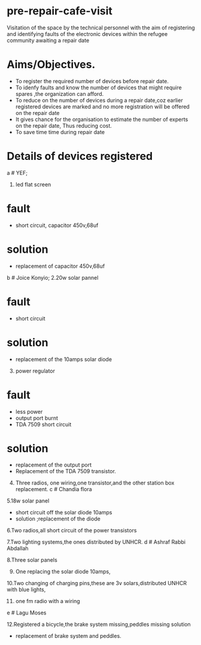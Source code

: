 # pre-repair-cafe-visit
Visitation of the space by the technical personnel with the aim of registering and identifying faults of the electronic devices within the refugee community awaiting a repair date
# Aims/Objectives.
- To register the required number of devices before repair date.
- To idenfy faults and know the number of devices that might require spares ,the organization can afford.
- To reduce on the number of devices during a repair date,coz earlier registered devices are marked and no more registration will be offered on the repair date
- It gives chance for the organisation to estimate the number of experts on the repair date,
  Thus reducing cost.
- To save time time during repair date

# Details of devices registered
a # YEF;

1. led flat screen

# fault
  - short circuit,
  capacitor 450v,68uf 

# solution
  - replacement of capacitor 450v,68uf

b # Joice Konyio;
2.20w solar pannel
# fault
- short circuit
# solution
- replacement of the 10amps solar diode

3. power regulator
# fault
  - less power
  - output port burnt
  - TDA 7509 short circuit
  
  # solution 
  - replacement of the output port
  - Replacement of the TDA 7509 transistor.
 4. Three radios, one wiring,one transistor,and the other station box replacement.
 c # Chandia flora
 
 5.18w solar panel
 
 - short circuit off the solar diode 10amps
 - solution ;replacement of the diode
 
6.Two radios,all short circuit of the power transistors
 
7.Two lighting systems,the ones distributed by UNHCR.
 d # Ashraf Rabbi Abdallah

8.Three solar panels
 
9. One replacing the solar diode 10amps,

10.Two changing of charging pins,these are 3v solars,distributed UNHCR with blue lights,

11. one fm radio with a wiring 

e # Lagu Moses

12.Registered a bicycle,the brake system missing,peddles missing
   solution
 - replacement of brake system and peddles.


                                
                                                                           
